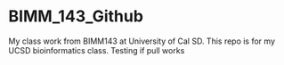 # BIMM_143_Github
My class work from BIMM143 at University of Cal SD.
This repo is for my UCSD bioinformatics class. 
Testing if pull works 
